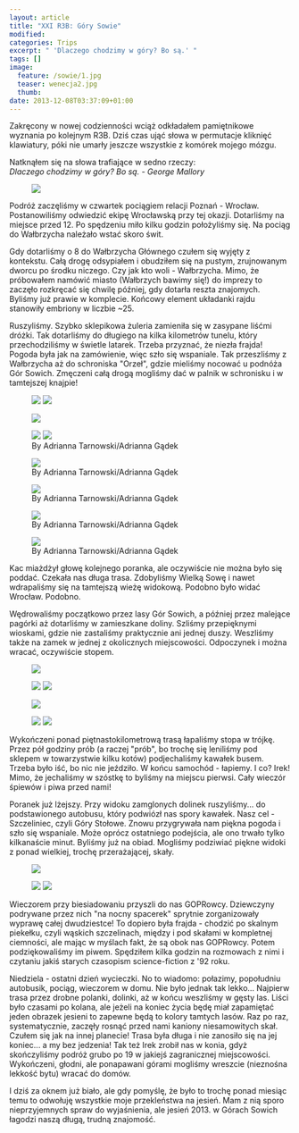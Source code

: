 ```yaml
---
layout: article
title: "XXI R3B: Góry Sowie"
modified:
categories: Trips
excerpt: " 'Dlaczego chodzimy w góry? Bo są.' "
tags: []
image:
  feature: /sowie/1.jpg
  teaser: wenecja2.jpg
  thumb:
date: 2013-12-08T03:37:09+01:00
---
```


Zakręcony w nowej codzienności wciąż odkładałem pamiętnikowe wyznania po kolejnym R3B. Dziś czas ująć słowa w permutacje kliknięć klawiatury, póki nie umarły jeszcze wszystkie z komórek mojego mózgu.

Natknąłem się na słowa trafiające w sedno rzeczy: <br>
<i>Dlaczego chodzimy w góry? Bo są. - George Mallory</i>

<figure class>
	<img src="http://nikodamn.github.io/images/sowie/3.jpg">
</figure>

Podróż zaczęliśmy w czwartek pociągiem relacji Poznań - Wrocław. Postanowiliśmy odwiedzić ekipę Wrocławską przy tej okazji. Dotarliśmy na miejsce przed 12. Po spędzeniu miło kilku godzin położyliśmy się. Na pociąg do Wałbrzycha należało wstać skoro świt.

Gdy dotarliśmy o 8 do Wałbrzycha Głównego czułem się wyjęty z kontekstu. Całą drogę odsypiałem i obudziłem się na pustym, zrujnowanym dworcu po środku niczego. Czy jak kto woli - Wałbrzycha. Mimo, że próbowałem namówić miasto (Wałbrzych bawimy się!) do imprezy to zaczęło rozkręcać się chwilę później, gdy dotarła reszta znajomych. Byliśmy już prawie w komplecie. Końcowy element układanki rajdu stanowiły embriony w liczbie ~25.

Ruszyliśmy. Szybko sklepikowa żuleria zamieniła się w zasypane liśćmi dróżki. Tak dotarliśmy do długiego na kilka kilometrów tunelu, który przechodziliśmy w świetle latarek. Trzeba przyznać, że niezła frajda! Pogoda była jak na zamówienie, więc szło się wspaniale. Tak przeszliśmy z Wałbrzycha aż do schroniska "Orzeł", gdzie mieliśmy nocować u podnóża Gór Sowich. Zmęczeni całą drogą mogliśmy dać w palnik w schronisku i w tamtejszej knajpie!

<figure class="half">
	<img src="http://nikodamn.github.io/images/sowie/4.jpg">
	<img src="http://nikodamn.github.io/images/sowie/2.jpg">
</figure>

<figure class>
	<img src="http://nikodamn.github.io/images/sowie/5.jpg">
</figure>

<figure class="half">
	<img src="http://nikodamn.github.io/images/sowie/a1.jpg">
	<img src="http://nikodamn.github.io/images/sowie/a2.jpg">
	<figcaption>By Adrianna Tarnowski/Adrianna Gądek</figcaption>
</figure>

<figure>
	<img src="http://nikodamn.github.io/images/sowie/a3.jpg">
	<figcaption>By Adrianna Tarnowski/Adrianna Gądek</figcaption>
</figure>

<figure class="half">
	<img src="http://nikodamn.github.io/images/sowie/a4.jpg">
	<figcaption>By Adrianna Tarnowski/Adrianna Gądek</figcaption>
</figure>

<figure>
	<img src="http://nikodamn.github.io/images/sowie/a6.jpg">
	<figcaption>By Adrianna Tarnowski/Adrianna Gądek</figcaption>
</figure>

<figure>
	<img src="http://nikodamn.github.io/images/sowie/a7.jpg">
	<figcaption>By Adrianna Tarnowski/Adrianna Gądek</figcaption>
</figure>

Kac miażdżył głowę kolejnego poranka, ale oczywiście nie można było się poddać. Czekała nas długa trasa. Zdobyliśmy Wielką Sowę i nawet wdrapaliśmy się na tamtejszą wieżę widokową. Podobno było widać Wrocław. Podobno.

Wędrowaliśmy początkowo przez lasy Gór Sowich, a później przez malejące pagórki aż dotarliśmy w zamieszkane doliny. Szliśmy przepięknymi wioskami, gdzie nie zastaliśmy praktycznie ani jednej duszy. Weszliśmy także na zamek w jednej z okolicznych miejscowości. Odpoczynek i można wracać, oczywiście stopem.

<figure>
	<img src="http://nikodamn.github.io/images/sowie/6.jpg">
</figure>

<figure class="half">
	<img src="http://nikodamn.github.io/images/sowie/7.jpg">
	<img src="http://nikodamn.github.io/images/sowie/8.jpg">
</figure>

<figure>
	<img src="http://nikodamn.github.io/images/sowie/9.jpg">
</figure>

<figure class="half">
	<img src="http://nikodamn.github.io/images/sowie/10.jpg">
	<img src="http://nikodamn.github.io/images/sowie/11.jpg">
</figure>

Wykończeni ponad piętnastokilometrową trasą łapaliśmy stopa w trójkę. Przez pół godziny prób (a raczej "prób", bo trochę się leniliśmy pod sklepem w towarzystwie kilku kotów) podjechaliśmy kawałek busem. Trzeba było iść, bo nic nie jeździło. W końcu samochód - łapiemy. I co? Irek! Mimo, że jechaliśmy w szóstkę to byliśmy na miejscu pierwsi. Cały wieczór śpiewów i piwa przed nami!

Poranek już lżejszy. Przy widoku zamglonych dolinek ruszyliśmy... do podstawionego autobusu, który podwiózł nas spory kawałek. Nasz cel - Szczeliniec, czyli Góry Stołowe. Znowu przygrywała nam piękna pogoda i szło się wspaniale. Może oprócz ostatniego podejścia, ale ono trwało tylko kilkanaście minut. Byliśmy już na obiad. Mogliśmy podziwiać piękne widoki z ponad wielkiej, trochę przerażającej, skały.

<figure>
	<img src="http://nikodamn.github.io/images/sowie/12.jpg">
</figure>

<figure class="half">
	<img src="http://nikodamn.github.io/images/sowie/13.jpg">
	<img src="http://nikodamn.github.io/images/sowie/14.jpg">
</figure>

Wieczorem przy biesiadowaniu przyszli do nas GOPRowcy. Dziewczyny podrywane przez nich "na nocny spacerek" sprytnie zorganizowały wyprawę całej dwudziestce! To dopiero była frajda - chodzić po skalnym piekełku, czyli wąskich szczelinach, między i pod skałami w kompletnej ciemności, ale mając w myślach fakt, że są obok nas GOPRowcy. Potem podziękowaliśmy im piwem. Spędziłem kilka godzin na rozmowach z nimi i czytaniu jakiś starych czasopism science-fiction z '92 roku.

Niedziela - ostatni dzień wycieczki. No to wiadomo: połazimy, popołudniu autobusik, pociąg, wieczorem w domu. Nie było jednak tak lekko... Najpierw trasa przez drobne polanki, dolinki, aż w końcu weszliśmy w gęsty las. Liści było czasami po kolana, ale jeżeli na koniec życia będę miał zapamiętać jeden obrazek jesieni to zapewne będą to kolory tamtych lasów. Raz po raz, systematycznie, zaczęły rosnąć przed nami kaniony niesamowitych skał. Czułem się jak na innej planecie! Trasa była długa i nie zanosiło się na jej koniec... a my bez jedzenia! Tak też Irek zrobił nas w konia, gdyż skończyliśmy podróż grubo po 19 w jakiejś zagranicznej miejscowości. Wykończeni, głodni, ale ponapawani górami mogliśmy wreszcie (nieznośna lekkość bytu) wracać do domów.

I dziś za oknem już biało, ale gdy pomyślę, że było to trochę ponad miesiąc temu to odwołuję wszystkie moje przekleństwa na jesień. Mam z nią sporo nieprzyjemnych spraw do wyjaśnienia, ale jesień 2013. w Górach Sowich łagodzi naszą długą, trudną znajomość. 
